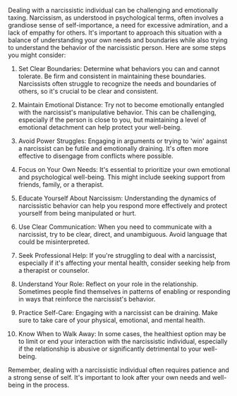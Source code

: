 Dealing with a narcissistic individual can be challenging and emotionally taxing. Narcissism, as understood in psychological terms, often involves a grandiose sense of self-importance, a need for excessive admiration, and a lack of empathy for others. It's important to approach this situation with a balance of understanding your own needs and boundaries while also trying to understand the behavior of the narcissistic person. Here are some steps you might consider:

1. Set Clear Boundaries: Determine what behaviors you can and cannot tolerate. Be firm and consistent in maintaining these boundaries. Narcissists often struggle to recognize the needs and boundaries of others, so it's crucial to be clear and consistent.

2. Maintain Emotional Distance: Try not to become emotionally entangled with the narcissist's manipulative behavior. This can be challenging, especially if the person is close to you, but maintaining a level of emotional detachment can help protect your well-being.

3. Avoid Power Struggles: Engaging in arguments or trying to 'win' against a narcissist can be futile and emotionally draining. It's often more effective to disengage from conflicts where possible.

4. Focus on Your Own Needs: It's essential to prioritize your own emotional and psychological well-being. This might include seeking support from friends, family, or a therapist.

5. Educate Yourself About Narcissism: Understanding the dynamics of narcissistic behavior can help you respond more effectively and protect yourself from being manipulated or hurt.

6. Use Clear Communication: When you need to communicate with a narcissist, try to be clear, direct, and unambiguous. Avoid language that could be misinterpreted.

7. Seek Professional Help: If you're struggling to deal with a narcissist, especially if it's affecting your mental health, consider seeking help from a therapist or counselor.

8. Understand Your Role: Reflect on your role in the relationship. Sometimes people find themselves in patterns of enabling or responding in ways that reinforce the narcissist's behavior.

9. Practice Self-Care: Engaging with a narcissist can be draining. Make sure to take care of your physical, emotional, and mental health.

10. Know When to Walk Away: In some cases, the healthiest option may be to limit or end your interaction with the narcissistic individual, especially if the relationship is abusive or significantly detrimental to your well-being.

Remember, dealing with a narcissistic individual often requires patience and a strong sense of self. It's important to look after your own needs and well-being in the process.